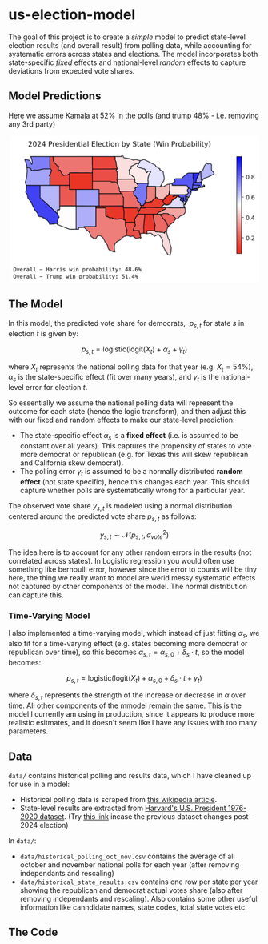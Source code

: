 # us-election-model

The goal of this project is to create a *simple* model to predict state-level election results (and overall result) from polling data, while accounting for systematic errors across states and elections. The model incorporates both state-specific *fixed* effects and national-level *random* effects to capture deviations from expected vote shares.


## Model Predictions

Here we assume Kamala at 52% in the polls (and trump 48% - i.e. removing any 3rd party)

<img src="./output/time_varying_model_21_sep_polls.png" alt="Alt text" width="500" style="display: block; margin: 0 auto;">


## The Model

In this model, the predicted vote share for democrats, $\ p_{s,t}$ for state $s$ in election $t$ is given by:
     
$$p_{s,t} = \text{logistic}(\text{logit}(X_{t}) + \alpha_s + \gamma_t)$$

where $X_{t}$ represents the national polling data for that year (e.g. $X_{t} = 54$%), $\alpha_s$ is the state-specific effect (fit over many years), and $\gamma_t$ is the national-level error for election $t$.

So essentially we assume the national polling data will represent the outcome for each state (hence the logic transform), and then adjust this with our fixed and random effects to make our state-level prediction:
- The state-specific effect $\alpha_s$ is a **fixed effect** (i.e. is assumed to be constant over all years). This captures the propensity of states to vote more democrat or republican (e.g. for Texas this will skew republican and California skew democrat).
- The polling error $\gamma_t$ is assumed to be a normally distributed **random effect** (not state specific), hence this changes each year. This should capture whether polls are systematically wrong for a particular year.

The observed vote share $y_{s,t}$ is modeled using a normal distribution centered around the predicted vote share $p_{s,t}$ as follows:

$$y_{s,t} \sim \mathcal{N}(p_{s,t}, \sigma_{vote}^2)$$

The idea here is to account for any other random errors in the results (not correlated across states). In Logistic regression you would often use something like bernoulli error, however since the error to counts will be tiny here, the thing we really want to model are werid messy systematic effects not captured by other components of the model. The normal distribution can capture this.

### Time-Varying Model

I also implemented a time-varying model, which instead of just fitting $\alpha_s$, we also fit for a time-varying effect (e.g. states becoming more democrat or republican over time), so this becomes $\alpha_{s,t} = \alpha_{s,0} + \delta_{s} \cdot t$, so the model becomes:

$$p_{s,t} = \text{logistic}(\text{logit}(X_{t}) + \alpha_{s,0} + \delta_{s} \cdot t + \gamma_t)$$

where $\delta_{s,t}$ represents the strength of the increase or decrease in $\alpha$ over time. All other components of the mmodel remain the same. This is the model I currently am using in production, since it appears to produce more realistic esitmates, and it doesn't seem like I have any issues with too many parameters.

## Data

`data/` contains historical polling and results data, which I have cleaned up for use in a model: 
- Historical polling data is scraped from [this wikipedia article](https://en.wikipedia.org/wiki/Polling_for_United_States_presidential_elections).
- State-level results are extracted from [Harvard's U.S. President 1976-2020 dataset](https://dataverse.harvard.edu/dataset.xhtml?persistentId=doi:10.7910/DVN/42MVDX&version=8.0). (Try [this link](https://dataverse.harvard.edu/dataverse/medsl_election_returns) incase the previous dataset changes post-2024 election)

In `data/`:
- `data/historical_polling_oct_nov.csv` contains the average of all october and november national polls for each year (after removing independants and rescaling)
- `data/historical_state_results.csv` contains one row per state per year showing the republican and democrat actual votes share (also after removing independants and rescaling). Also contains some other useful information like canndidate names, state codes, total state votes etc.


## The Code
